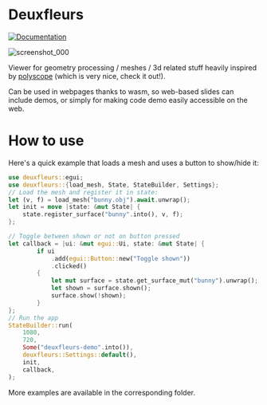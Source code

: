 # Deuxfleurs
[![Documentation][doc-img]][doc-url]

[doc-img]: https://img.shields.io/badge/doc-deuxfleurs-green
[doc-url]: https://lieunoir.github.io/deuxfleurs/deuxfleurs/

![screenshot_000](https://github.com/user-attachments/assets/450e9d86-f8de-419d-9de4-f329545a97e2)

Viewer for geometry processing / meshes / 3d related stuff heavily inspired by [polyscope](https://polyscope.run) (which is very nice, check it out!).

Can be used in webpages thanks to wasm, so web-based slides can include demos, or simply for making code demo easily accessible on the web.

# How to use

Here's a quick example that loads a mesh and uses a button to show/hide it:
```rust
use deuxfleurs::egui;
use deuxfleurs::{load_mesh, State, StateBuilder, Settings};
// Load the mesh and register it in state:
let (v, f) = load_mesh("bunny.obj").await.unwrap();
let init = move |state: &mut State| {
    state.register_surface("bunny".into(), v, f);
};

// Toggle between shown or not on button pressed
let callback = |ui: &mut egui::Ui, state: &mut State| {
        if ui
            .add(egui::Button::new("Toggle shown"))
            .clicked()
        {
            let mut surface = state.get_surface_mut("bunny").unwrap();
            let shown = surface.shown();
            surface.show(!shown);
        }
};
// Run the app
StateBuilder::run(
    1080,
    720,
    Some("deuxfleurs-demo".into()),
    deuxfleurs::Settings::default(),
    init,
    callback,
);
```

More examples are available in the corresponding folder.
